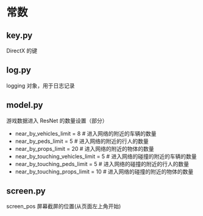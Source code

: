 # 常数

## key.py

DirectX 的键

## log.py

logging 对象，用于日志记录

## model.py

游戏数据进入 ResNet 的数量设置（部分）

- near_by_vehicles_limit = 8 # 进入网络的附近的车辆的数量
- near_by_peds_limit = 5 # 进入网络的附近的行人的数量
- near_by_props_limit = 20 # 进入网络的附近的物体的数量
- near_by_touching_vehicles_limit = 5 # 进入网络的碰撞的附近的车辆的数量
- near_by_touching_peds_limit = 5 # 进入网络的碰撞的附近的行人的数量
- near_by_touching_props_limit = 10 # 进入网络的碰撞的附近的物体的数量

## screen.py

screen_pos 屏幕截屏的位置(从页面左上角开始)
